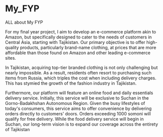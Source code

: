 # My_FYP
ALL about My FYP

For my final year project, I aim to develop an e-commerce platform akin to Amazon, but specifically designed to cater to the needs of customers in Central Asia, starting with Tajikistan. Our primary objective is to offer high-quality products, particularly brand-name clothing, at prices that are more affordable than those found on Amazon and other leading e-commerce sites.

In Tajikistan, acquiring top-tier branded clothing is not only challenging but nearly impossible. As a result, residents often resort to purchasing such items from Russia, which triples the cost when including delivery charges. This has stymied the growth of the fashion industry in Tajikistan.

Furthermore, our platform will feature an online food and daily essentials delivery service. Initially, this service will be exclusive to Suchan in the Gorno-Badakhshan Autonomous Region. Given the busy lifestyles of today's consumers, this service aims to offer convenience by delivering orders directly to customers' doors. Orders exceeding 1000 somoni will qualify for free delivery. While the food delivery service will begin in Suchan, our long-term vision is to expand our coverage across the entirety of Tajikistan

